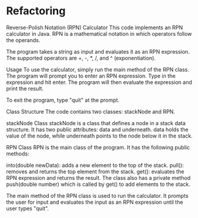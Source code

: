 # Refactoring
Reverse-Polish Notation (RPN) Calculator
This code implements an RPN calculator in Java. RPN is a mathematical notation in which operators follow the operands.

The program takes a string as input and evaluates it as an RPN expression. The supported operators are +, -, *, /, and ^ (exponentiation).

Usage
To use the calculator, simply run the main method of the RPN class. The program will prompt you to enter an RPN expression. Type in the expression and hit enter. The program will then evaluate the expression and print the result.

To exit the program, type "quit" at the prompt.

Class Structure
The code contains two classes: stackNode and RPN.

stackNode Class
stackNode is a class that defines a node in a stack data structure. It has two public attributes: data and underneath. data holds the value of the node, while underneath points to the node below it in the stack.

RPN Class
RPN is the main class of the program. It has the following public methods:

into(double newData): adds a new element to the top of the stack.
pull(): removes and returns the top element from the stack.
get(): evaluates the RPN expression and returns the result.
The class also has a private method push(double number) which is called by get() to add elements to the stack.

The main method of the RPN class is used to run the calculator. It prompts the user for input and evaluates the input as an RPN expression until the user types "quit".
